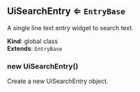 <a name="UiSearchEntry"></a>

## UiSearchEntry ⇐ <code>EntryBase</code>
A single line text entry widget to search text.

**Kind**: global class  
**Extends**: <code>EntryBase</code>  
<a name="new_UiSearchEntry_new"></a>

### new UiSearchEntry()
Create a new UiSearchEntry object.

